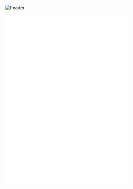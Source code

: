 ![header](https://capsule-render.vercel.app/api?type=waving&color=gradient&height=256&section=header&text=Hello!&fontSize=75&animation=fadeIn&fontAlignY=38&desc=Welcome%20to%20my%20GitHub%20profile!&descAlignY=51&descAlign=62)

[<img align="left" width="400" alt="if you see this, it means my metrics are not working" src="https://github.com/betellione/betellione/blob/main/metrics.plugin.languages.svg">](https://github.com/betellione/betellione)

[<img align="left" width="400" alt="if you see this, it means my metrics are not working" src="https://github.com/betellione/betellione/blob/main/metrics.plugin.isocalendar.svg">](https://github.com/betellione/betellione)

[<img align="left" width="400" alt="if you see this, it means my metrics are not working" src="https://github.com/betellione/betellione/blob/main/metrics.plugin.leetcode.svg">](https://github.com/betellione/betellione)

<!--![soft](https://capsule-render.vercel.app/api?type=soft&color=gradient&text=Come%20again!&fontSize=40&animation=twinkling) -->
